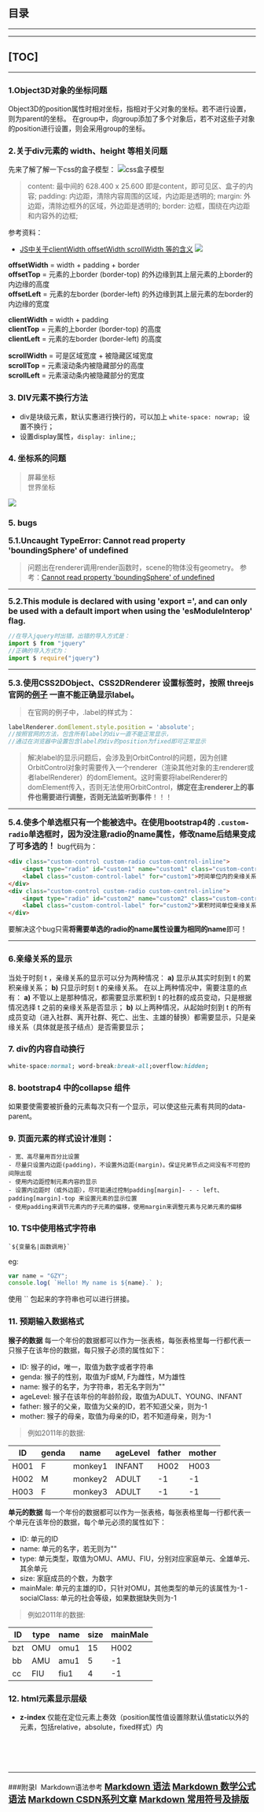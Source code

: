 

目录
---
---
---
[TOC]
---
---


### 1.Object3D对象的坐标问题<span id="c1"></span>
Object3D的position属性时相对坐标，指相对于父对象的坐标。若不进行设置，则为parent的坐标。
在group中，向group添加了多个对象后，若不对这些子对象的position进行设置，则会采用group的坐标。

### 2.关于div元素的 width、height 等相关问题<span id="c2"></span>
先来了解了解一下css的盒子模型：
![css盒子模型](./src/assets/box_model.jpg)
>content: 最中间的 628.400 x 25.600 即是content，即可见区、盒子的内容;
>padding: 内边距，清除内容周围的区域，内边距是透明的;
>margin: 外边距，清除边框外的区域，外边距是透明的;
>border: 边框，围绕在内边距和内容外的边框;

参考资料：
- [JS中关于clientWidth offsetWidth scrollWidth 等的含义](https://www.cnblogs.com/fullhouse/archive/2012/01/16/2324131.html)
![](https://images.cnblogs.com/cnblogs_com/nianshi/0928300.gif)

**offsetWidth** = width + padding + border  
**offsetTop** = 元素的上border (border-top) 的外边缘到其上层元素的上border的内边缘的高度   
**offsetLeft** = 元素的左border (border-left) 的外边缘到其上层元素的左border的内边缘的宽度 

**clientWidth** = width + padding  
**clientTop** = 元素的上border (border-top) 的高度  
**clientLeft** = 元素的左border (border-left) 的高度  

**scrollWidth** = 可是区域宽度 + 被隐藏区域宽度  
**scrollTop** = 元素滚动条内被隐藏部分的高度    
**scrollLeft** = 元素滚动条内被隐藏部分的宽度   

### 3. DIV元素不换行方法<span id='c3'></span>
- div是块级元素，默认实惠进行换行的，可以加上 ```white-space: nowrap; ```设置不换行；
- 设置display属性，```display: inline;```;

### 4. 坐标系的问题<span id='c4'></span>
> 屏幕坐标  <br>
> 世界坐标  <br>  

![](https://img-blog.csdn.net/20180904172030185?watermark/2/text/aHR0cHM6Ly9ibG9nLmNzZG4ubmV0L3dlaXRhbWluZzE=/font/5a6L5L2T/fontsize/400/fill/I0JBQkFCMA==/dissolve/70)

### 5. bugs<span id='c5'></span>
<font size=3><b>5.1.Uncaught TypeError: Cannot read property 'boundingSphere' of undefined</b></font>
> 问题出在renderer调用render函数时，scene的物体没有geometry。
参考：[Cannot read property 'boundingSphere' of undefined](https://stackoverflow.com/questions/51057266/cannot-read-property-boundingsphere-of-undefined)  

---
<font size=3><b>5.2.This module is declared with using 'export =', and can only be used with a default import when using the 'esModuleInterop' flag.</b></font>

```typescript 
//在导入jquery时出错，出错的导入方式是：
import $ from "jquery"
//正确的导入方式为：
import $ require("jquery")
```  
---
<font size=3><b>5.3.使用CSS2DObject、CSS2DRenderer 设置标签时，按照 threejs官网的[例子](https://github.com/mrdoob/three.js/blob/master/examples/css2d_label.html) 一直不能正确显示label。</b></font>
>在官网的例子中，.label的样式为：
```typescript
labelRenderer.domElement.style.position = 'absolute';
//按照官网的方法，包含所有label的div一直不能正常显示，
//通过在浏览器中设置包含label的div的position为fixed即可正常显示
```
>解决label的显示问题后，会涉及到OrbitControl的问题，因为创建OrbitControl对象时需要传入一个renderer（渲染其他对象的主renderer或者labelRenderer）的domElement。这时需要将labelRenderer的domElement传入，否则无法使用OrbitControl，<b>绑定在主renderer上的事件也需要进行调整，否则无法监听到事件</b>！！！
---
<font size=3><b>5.4.使多个单选框只有一个能被选中。在使用bootstrap4的 ```.custom-radio```单选框时，因为没注意radio的name属性，修改name后结果变成了可多选的！</b></font>
bug代码为：
```html
<div class="custom-control custom-radio custom-control-inline">
    <input type="radio" id="custom1" name="custom1" class="custom-control-input">
    <label class="custom-control-label" for="custom1">时间单位内的亲缘关系</label>
</div>
<div class="custom-control custom-radio custom-control-inline">
    <input type="radio" id="custom2" name="custom2" class="custom-control-input">
    <label class="custom-control-label" for="custom2">累积时间单位亲缘关系</label>
</div>
```
要解决这个bug只需<b>将需要单选的radio的name属性设置为相同的name</b>即可！

---


### 6.亲缘关系的显示<span id="c6"></span>
当处于时刻 t ，亲缘关系的显示可以分为两种情况：
**a)** 显示从其实时刻到 t 的累积亲缘关系；
**b)** 只显示时刻 t 的亲缘关系。
在以上两种情况中，需要注意的点有：
**a)** 不管以上是那种情况，都需要显示累积到 t 的社群的成员变动，只是根据情况选择 t 之前的亲缘关系是否显示；
**b)** 以上两种情况，从起始时刻到 t 的所有成员变动（进入社群、离开社群、死亡、出生、主雄的替换）都需要显示，只是亲缘关系（具体就是孩子结点）是否需要显示；


### 7. div的内容自动换行
```css
white-space:normal; word-break:break-all;overflow:hidden;
```

### 8. bootstrap4 中的collapse 组件
如果要使需要被折叠的元素每次只有一个显示，可以使这些元素有共同的data-parent。

### 9. 页面元素的样式设计准则：
    - 宽、高尽量用百分比设置
    - 尽量只设置内边距(padding)，不设置外边距(margin)。保证兄弟节点之间没有不可控的间隙出现
    - 使用内边距控制元素内容的显示
    - 设置内边距时（或外边距），尽可能通过控制padding[margin]- - - left、padding[margin]-top 来设置元素的显示位置
    - 使用padding来调节元素内的子元素的偏移，使用margin来调整元素与兄弟元素的偏移


### 10. TS中使用格式字符串
```
`${变量名|函数调用}`
```
eg:
```typescript
var name = "GZY";
console.log( `Hello! My name is ${name}.` );
```
使用 `` 包起来的字符串也可以进行拼接。

### 11. 预期输入数据格式
<b>猴子的数据</b>
每一个年份的数据都可以作为一张表格，每张表格里每一行都代表一只猴子在该年份的数据，每只猴子必须的属性如下：
- ID: 猴子的id，唯一，取值为数字或者字符串
- genda: 猴子的性别，取值为F或M, F为雌性，M为雄性
- name: 猴子的名字，为字符串，若无名字则为""
- ageLevel: 猴子在该年份的年龄阶段，取值为ADULT、YOUNG、INFANT
- father: 猴子的父亲，取值为父亲的ID，若不知道父亲，则为-1
- mother: 猴子的母亲，取值为母亲的ID，若不知道母亲，则为-1

>例如2011年的数据:  

|  ID   | genda  | name  | ageLevel  | father  | mother  |
|  ----  | ----  | ----  | ----  | ----  | ----  |
| H001  | F | monkey1 | INFANT | H002 | H003 |
| H002  | M | monkey2 | ADULT | -1 | -1 |
| H003  | F | monkey3 | ADULT | -1 | -1 |

<b>单元的数据</b>
每一个年份的数据都可以作为一张表格，每张表格里每一行都代表一个单元在该年份的数据，每个单元必须的属性如下：

- ID: 单元的ID
- name: 单元的名字，若无则为""
- type: 单元类型，取值为OMU、AMU、FIU，分别对应家庭单元、全雄单元、其余单元
- size: 家庭成员的个数，为数字
- mainMale: 单元的主雄的ID，只针对OMU，其他类型的单元的该属性为-1
-socialClass: 单元的社会等级，如果数据缺失则为-1
>例如2011年的数据:  

|  ID   | type  | name | size  | mainMale  |
|  ----  | ----  | ----  | ----  | ---- |
| bzt  | OMU | omu1 | 15 | H002 |
| bb  | AMU | amu1 | 5 | -1 |
| cc  | FIU | fiu1 | 4 | -1 |

### 12. html元素显示层级
- **z-index** 仅能在定位元素上奏效（position属性值设置除默认值static以外的元素，包括relative，absolute，fixed样式）内
<br><br><br><br><br>  

---
###附录I &nbsp;Markdown语法参考<span id="markdown-reference"></span>
<font size=4><b>[Markdown 语法](https://www.runoob.com/markdown/md-tutorial.html)
[Markdown 数学公式语法](https://www.jianshu.com/p/e74eb43960a1)
[Markdown CSDN系列文章](https://blog.csdn.net/m0_37167788/category_7293588.html)
[Markdown 常用符号及排版](https://blog.csdn.net/u013914471/article/details/82973812?depth_1-utm_source=distribute.pc_relevant.none-task-blog-BlogCommendFromBaidu-2&utm_source=distribute.pc_relevant.none-task-blog-BlogCommendFromBaidu-2)</b>
</font>